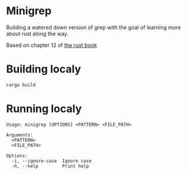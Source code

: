 # Minigrep
Building a watered down version of grep with the goal of learning more about rust along the way.

Based on chapter 12 of [the rust book](https://doc.rust-lang.org/stable/book/ch12-00-an-io-project.html)

# Building localy
```bash
cargo build
```

# Running localy
```
Usage: minigrep [OPTIONS] <PATTERN> <FILE_PATH>

Arguments:
  <PATTERN>    
  <FILE_PATH>  

Options:
  -i, --ignore-case  Ignore case
  -h, --help         Print help
```